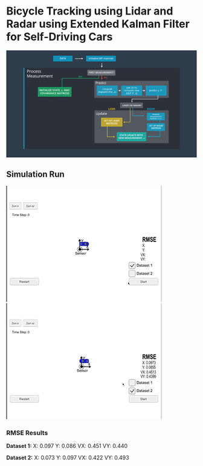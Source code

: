 [//]: # (Image References)

[image1]: ./pictures/fusion-flow.png "Fusion Flow"
[image2]: ./pictures/dataset1.gif "Dataset 1"
[image3]: ./pictures/dataset2.gif "Dataset 2"

# **Bicycle Tracking using Lidar and Radar using Extended Kalman Filter for Self-Driving Cars** 

![alt text][image1]


## Simulation Run
![alt text][image2]
![alt text][image3]

### RMSE Results
**Dataset 1:** 
X: 0.097 
Y: 0.086
VX: 0.451
VY: 0.440

**Dataset 2:** 
X: 0.073 
Y: 0.097
VX: 0.422
VY: 0.493